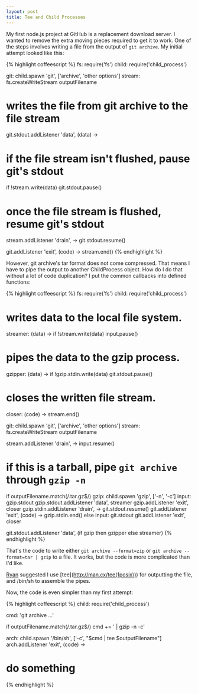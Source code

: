 ```yaml
--- 
layout: post
title: Tee and Child Processes
---
```


My first node.js project at GitHub is a replacement download server.  I wanted to remove the extra moving pieces required to get it to work.  One of the steps involves writing a file from the output of `git archive`.  My initial attempt looked like this:

{% highlight coffeescript %}
fs:      require('fs')
child:   require('child_process')

git:     child.spawn 'git', ['archive', 'other options']
stream:  fs.createWriteStream outputFilename

# writes the file from git archive to the file stream
git.stdout.addListener 'data', (data) ->
  # if the file stream isn't flushed, pause git's stdout
  if !stream.write(data)
    git.stdout.pause()

# once the file stream is flushed, resume git's stdout
stream.addListener 'drain', ->
  git.stdout.resume()

git.addListener 'exit', (code) ->
  stream.end()
{% endhighlight %}

However, git archive's tar format does not come compressed.  That means I have to pipe the output to another ChildProcess object.  How do I do that without a lot of code duplication?  I put the common callbacks into defined functions:

{% highlight coffeescript %}
fs:      require('fs')
child:   require('child_process')

# writes data to the local file system.
streamer: (data) ->
  if !stream.write(data)
    input.pause()

# pipes the data to the gzip process.
gzipper: (data) ->
  if !gzip.stdin.write(data)
    git.stdout.pause()

# closes the written file stream.  
closer: (code) ->
  stream.end()

git:     child.spawn 'git', ['archive', 'other options']
stream:  fs.createWriteStream outputFilename

stream.addListener 'drain', ->
  input.resume()

# if this is a tarball, pipe `git archive` through `gzip -n`
if outputFilename.match(/\.tar\.gz$/)
  gzip:  child.spawn 'gzip', ['-n', '-c']
  input: gzip.stdout
  gzip.stdout.addListener 'data', streamer
  gzip.addListener        'exit', closer
  gzip.stdin.addListener  'drain', ->
    git.stdout.resume()
  git.addListener 'exit', (code) ->
    gzip.stdin.end()
else
  input: git.stdout
  git.addListener 'exit', closer

git.stdout.addListener 'data', (if gzip then gzipper else streamer)
{% endhighlight %}

That's the code to write either `git archive --format=zip` or `git archive --format=tar | gzip` to a file.  It works, but the code is more complicated than I'd like. 

[Ryan](http://github.com/rtomayko) suggested I use [tee](http://man.cx/tee(1posix\)) for outputting the file, and /bin/sh to assemble the pipes.

Now, the code is even simpler than my first attempt:

{% highlight coffeescript %}
child: require('child_process')

cmd: 'git archive ...'

if outputFilename.match(/\.tar\.gz$/)
  cmd += ' | gzip -n -c'

arch:    child.spawn '/bin/sh', ['-c', "$cmd | tee $outputFilename"]
arch.addListener 'exit', (code) ->
  # do something
{% endhighlight %}
